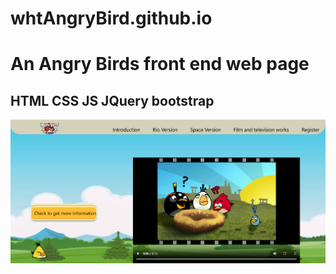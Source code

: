 # whtAngryBird.github.io

# An Angry Birds front end web page

## HTML CSS JS JQuery bootstrap
![img](https://github.com/WU-HAOTIAN34/Angry-Birds-Web/blob/main/demo/2024-05-14_145851.png)

